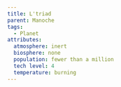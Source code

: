 ```yaml
---
title: L'triad
parent: Manoche
tags:
  - Planet
attributes:
  atmosphere: inert
  biosphere: none
  population: fewer than a million
  tech level: 4
  temperature: burning
---
```

